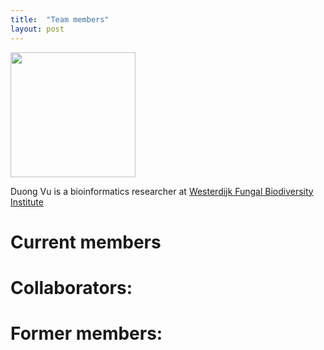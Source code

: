 ```yaml
---
title:  "Team members"
layout: post
---
```


<img src="https://MycoAI.github.io/photos/portrait_DuongVu.jpg" height="200" />

Duong Vu is a bioinformatics researcher at [Westerdijk Fungal Biodiversity Institute](https://wi.knaw.nl/)



# Current members

# Collaborators:


# Former members:

